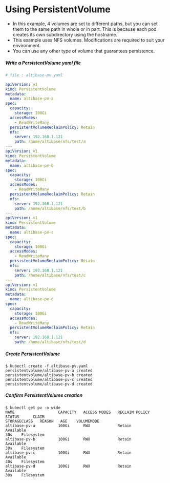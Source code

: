 # Using PersistentVolume

- In this example, 4 volumes are set to different paths, but you can set them to the same path in whole or in part. This is because each pod creates its own subdirectory using the hostname.
- This example uses NFS volumes. Modifications are required to suit your environment.
- You can use any other type of volume that guarantees persistence.

##### Write a PersistentVolume yaml file

```yaml
# file : altibase-pv.yaml

apiVersion: v1
kind: PersistentVolume
metadata:
  name: altibase-pv-a
spec:
  capacity:
    storage: 100Gi
  accessModes:
    - ReadWriteMany
  persistentVolumeReclaimPolicy: Retain
  nfs:
    server: 192.168.1.121
    path: /home/altibase/nfs/test/a
---
apiVersion: v1
kind: PersistentVolume
metadata:
  name: altibase-pv-b
spec:
  capacity:
    storage: 100Gi
  accessModes:
    - ReadWriteMany
  persistentVolumeReclaimPolicy: Retain
  nfs:
    server: 192.168.1.121
    path: /home/altibase/nfs/test/b
---
apiVersion: v1
kind: PersistentVolume
metadata:
  name: altibase-pv-c
spec:
  capacity:
    storage: 100Gi
  accessModes:
    - ReadWriteMany
  persistentVolumeReclaimPolicy: Retain
  nfs:
    server: 192.168.1.121
    path: /home/altibase/nfs/test/c
---
apiVersion: v1
kind: PersistentVolume
metadata:
  name: altibase-pv-d
spec:
  capacity:
    storage: 100Gi
  accessModes:
    - ReadWriteMany
  persistentVolumeReclaimPolicy: Retain
  nfs:
    server: 192.168.1.121
    path: /home/altibase/nfs/test/d
```

##### Create PersistentVolume

```
$ kubectl create -f altibase-pv.yaml
persistentvolume/altibase-pv-a created
persistentvolume/altibase-pv-b created
persistentvolume/altibase-pv-c created
persistentvolume/altibase-pv-d created
```

##### Confirm PersistentVolume creation

```
$ kubectl get pv -o wide
NAME                   CAPACITY   ACCESS MODES   RECLAIM POLICY   STATUS      CLAIM                                              STORAGECLASS   REASON   AGE    VOLUMEMODE
altibase-pv-a          100Gi      RWX            Retain           Available                                                                              30s    Filesystem
altibase-pv-b          100Gi      RWX            Retain           Available                                                                              30s    Filesystem
altibase-pv-c          100Gi      RWX            Retain           Available                                                                              30s    Filesystem
altibase-pv-d          100Gi      RWX            Retain           Available                                                                              30s    Filesystem
```

